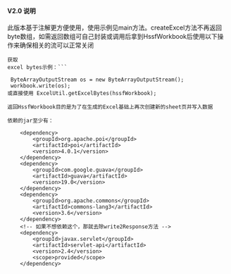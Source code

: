 #### V2.0 说明

此版本基于注解更方便使用，使用示例见main方法。createExcel方法不再返回byte数组，如需返回数组可自己封装或调用后拿到HssfWorkbook后使用以下操作来确保相关的流可以正常关闭
```
获取
excel bytes示例：```
```
     ByteArrayOutputStream os = new ByteArrayOutputStream();
     workbook.write(os);
    或直接使用 ExcelUtil.getExcelBytes(hssfWorkbook);
```
返回HssfWorkbook目的是为了在生成的Excel基础上再次创建新的sheet页并写入数据

依赖的jar至少有：
```
<!-- poi excel 导出 -->
        <dependency>
            <groupId>org.apache.poi</groupId>
            <artifactId>poi</artifactId>
            <version>4.0.1</version>
        </dependency>
        <dependency>
            <groupId>com.google.guava</groupId>
            <artifactId>guava</artifactId>
            <version>19.0</version>
        </dependency>
        <dependency>
            <groupId>org.apache.commons</groupId>
            <artifactId>commons-lang3</artifactId>
            <version>3.6</version>
        </dependency>
        <!-- 如果不想依赖这个，那就去除write2Response方法 -->
        <dependency>
            <groupId>javax.servlet</groupId>
            <artifactId>servlet-api</artifactId>
            <version>2.4</version>
            <scope>provided</scope>
        </dependency>
```
